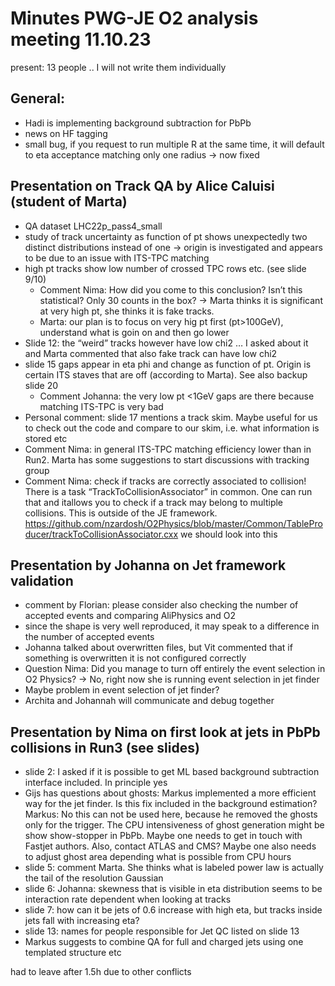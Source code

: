 # Minutes PWG-JE O2 analysis meeting 11.10.23
present: 13 people .. I will not write them individually

## General:
- Hadi is implementing background subtraction for PbPb
- news on HF tagging
- small bug, if you request to run multiple R at the same time, it will default to eta acceptance matching only one radius -> now fixed

## Presentation on Track QA by Alice Caluisi (student of Marta)
- QA dataset LHC22p_pass4_small
- study of track uncertainty as function of pt shows unexpectedly two distinct distributions instead of one -> origin is investigated and appears to be due to an issue with ITS-TPC matching
- high pt tracks show low number of crossed TPC rows etc. (see slide 9/10)
  - Comment Nima: How did you come to this conclusion? Isn’t this statistical? Only 30 counts in the box? -> Marta thinks it is significant at very high pt, she thinks it is fake tracks.
  - Marta: our plan is to focus on very hig pt first (pt>100GeV), understand what is goin on and then go lower
- Slide 12: the “weird” tracks however have low chi2 … I asked about it and Marta commented that also fake track can have low chi2
- slide 15 gaps appear in eta phi and change as function of pt. Origin is certain ITS staves that are off (according to Marta). See also backup slide 20
  - Comment Johanna: the very low pt <1GeV  gaps are there because matching ITS-TPC is very bad 
- Personal comment: slide 17 mentions a track skim. Maybe useful for us to check out the code and compare to our skim, i.e. what information is stored etc
- Comment Nima: in general ITS-TPC matching efficiency lower than in Run2. Marta has some suggestions to start discussions with tracking group
- Comment Nima: check if tracks are correctly associated to collision! There is a task “TrackToCollisionAssociator” in common. One can run that and itallows you to check if a track may belong to multiple collisions. This is outside of the JE framework. https://github.com/nzardosh/O2Physics/blob/master/Common/TableProducer/trackToCollisionAssociator.cxx we should look into this

## Presentation by Johanna on Jet framework validation
- comment by Florian: please consider also checking the number of accepted events and comparing AliPhysics and O2
- since the shape is very well reproduced, it may speak to a difference in the number of accepted events
- Johanna talked about overwritten files, but Vit commented that if something is overwritten it is not configured correctly
- Question Nima: Did you manage to turn off entirely the event selection in O2 Physics? -> No, right now she is running event selection in jet finder
- Maybe problem in event selection of jet finder?
- Archita and Johannah will communicate and debug together

## Presentation by Nima on first look at jets in PbPb collisions in Run3 (see slides)
- slide 2: I asked if it is possible to get ML based background subtraction interface included. In principle yes
- Gijs has questions about ghosts: Markus implemented a more efficient way for the jet finder. Is this fix included in the background estimation? Markus: No this can not be used here, because he removed the ghosts only for the trigger. The CPU intensiveness of ghost generation might be show show-stopper in PbPb. Maybe one needs to get in touch with Fastjet authors. Also, contact ATLAS and CMS? Maybe one also needs to adjust ghost area depending what is possible from CPU hours
- slide 5: comment Marta. She thinks what is labeled power law is actually the tail of the resolution Gaussian
- slide 6: Johanna: skewness that is visible in eta distribution seems to be interaction rate dependent when looking at tracks
- slide 7: how can it be jets of 0.6 increase with high eta, but tracks inside jets fall with increasing eta?
- slide 13: names for people responsible for Jet QC listed on slide 13
- Markus suggests to combine QA for full and charged jets using one templated structure etc

had to leave after 1.5h due to other conflicts
